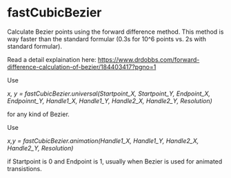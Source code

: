 # fastCubicBezier
Calculate Bezier points using the forward difference method.
This method is way faster than the standard formular (0.3s for 10^6 points vs. 2s with standard formular).

Read a detail explaination here: https://www.drdobbs.com/forward-difference-calculation-of-bezier/184403417?pgno=1

Use

*x, y = fastCubicBezier.universal(Startpoint_X, Startpoint_Y, Endpoint_X, Endpoinnt_Y, Handle1_X, Handle1_Y, Handle2_X, Handle2_Y, Resolution)*

for any kind of Bezier.

Use

*x,y = fastCubicBezier.animation(Handle1_X, Handle1_Y, Handle2_X, Handle2_Y, Resolution)*

if Startpoint is 0 and Endpoint is 1, usually when Bezier is used for animated transistions.

